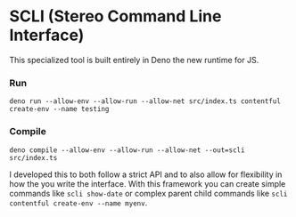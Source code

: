# SCLI (Stereo Command Line Interface)

This specialized tool is built entirely in Deno the new runtime for JS. 

### Run

```
deno run --allow-env --allow-run --allow-net src/index.ts contentful create-env --name testing
```

### Compile

```
deno compile --allow-env --allow-run --allow-net --out=scli src/index.ts
```


I developed this to both follow a strict API and to also allow for flexibility in how the you write the interface.
With this framework you can create simple commands like `scli show-date` or complex parent child commands like `scli contentful create-env --name myenv`.
